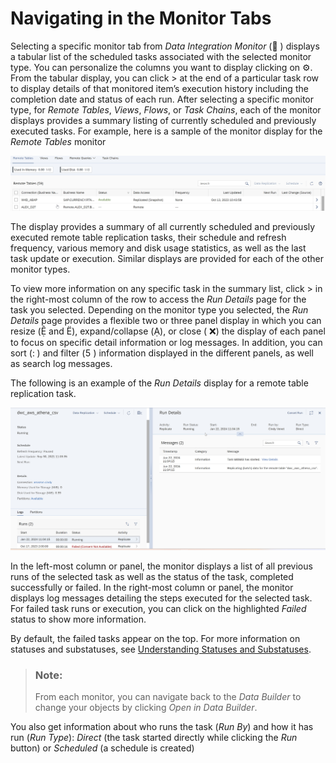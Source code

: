 <!-- loio5d4af7620a214872a4dc5286f5e9e997 -->

<link rel="stylesheet" type="text/css" href="../css/sap-icons.css"/>

# Navigating in the Monitor Tabs

Selecting a specific monitor tab from *Data Integration Monitor* \(<span class="FPA-icons"></span> \) displays a tabular list of the scheduled tasks associated with the selected monitor type. You can personalize the columns you want to display clicking on :gear:. From the tabular display, you can click \> at the end of a particular task row to display details of that monitored item’s execution history including the completion date and status of each run. After selecting a specific monitor type, for *Remote Tables*, *Views*, *Flows*, or *Task Chains*, each of the monitor displays provides a summary listing of currently scheduled and previously executed tasks. For example, here is a sample of the monitor display for the *Remote Tables* monitor

![](images/Example_Remote_Tables_monitor_61c3dc3.jpg)

The display provides a summary of all currently scheduled and previously executed remote table replication tasks, their schedule and refresh frequency, various memory and disk usage statistics, as well as the last task update or execution. Similar displays are provided for each of the other monitor types.

To view more information on any specific task in the summary list, click \> in the right-most column of the row to access the *Run Details* page for the task you selected. Depending on the monitor type you selected, the *Run Details* page provides a flexible two or three panel display in which you can resize \(<span class="SAP-icons"></span> and <span class="SAP-icons"></span>\), expand/collapse \(<span class="SAP-icons"></span>\), or close \( :x:\) the display of each panel to focus on specific detail information or log messages. In addition, you can sort \(<span class="SAP-icons"></span> \) and filter \(<span class="SAP-icons"></span> \) information displayed in the different panels, as well as search log messages.

The following is an example of the *Run Details* display for a remote table replication task.

![](images/Example_Remote_Table_Details_Run_ebb2b68.jpg)

In the left-most column or panel, the monitor displays a list of all previous runs of the selected task as well as the status of the task, completed successfully or failed. In the right-most column or panel, the monitor displays log messages detailing the steps executed for the selected task. For failed task runs or execution, you can click on the highlighted *Failed* status to show more information.

By default, the failed tasks appear on the top. For more information on statuses and substatuses, see [Understanding Statuses and Substatuses](understanding-statuses-and-substatuses-19cb5bd.md).

> ### Note:  
> From each monitor, you can navigate back to the *Data Builder* to change your objects by clicking *Open in Data Builder*.

You also get information about who runs the task \(*Run By*\) and how it has run \(*Run Type*\): *Direct* \(the task started directly while clicking the *Run* button\) or *Scheduled* \(a schedule is created\)

